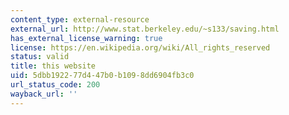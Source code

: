 ```yaml
---
content_type: external-resource
external_url: http://www.stat.berkeley.edu/~s133/saving.html
has_external_license_warning: true
license: https://en.wikipedia.org/wiki/All_rights_reserved
status: valid
title: this website
uid: 5dbb1922-77d4-47b0-b109-8dd6904fb3c0
url_status_code: 200
wayback_url: ''
---
```

